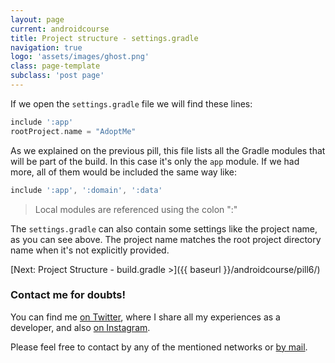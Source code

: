 ```yaml
---
layout: page
current: androidcourse
title: Project structure - settings.gradle
navigation: true
logo: 'assets/images/ghost.png'
class: page-template
subclass: 'post page'
---
```


If we open the `settings.gradle` file we will find these lines:

```groovy
include ':app'
rootProject.name = "AdoptMe"
```

As we explained on the previous pill, this file lists all the Gradle modules that will be part of the build. In this case it's only the `app` module. If we had more, all of them would be included the same way like:

```groovy
include ':app', ':domain', ':data'
```

> Local modules are referenced using the colon ":"

The `settings.gradle` can also contain some settings like the project name, as you can see above. The project name matches the root project directory name when it's not explicitly provided.

[Next: Project Structure - build.gradle >]({{ baseurl }}/androidcourse/pill6/)

### Contact me for doubts!

You can find me [on Twitter](https://www.twitter.com/JorgeCastilloPR), where I share all my experiences as a developer, and also [on Instagram](https://www.instagram.com/jorgecastillopr).


Please feel free to contact by any of the mentioned networks or [by mail](mailto:jorge.castillo.prz@gmail.com).
